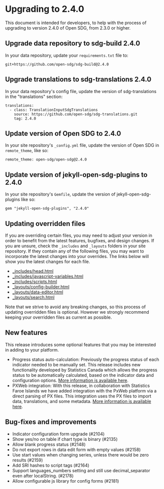 <h1>Upgrading to 2.4.0</h1>

This document is intended for developers, to help with the process of upgrading to version 2.4.0 of Open SDG, from 2.3.0 or higher.

## Upgrade data repository to sdg-build 2.4.0

In your data repository, update your `requirements.txt` file to:

```
git+https://github.com/open-sdg/sdg-build@2.4.0
```

## Upgrade translations to sdg-translations 2.4.0

In your data repository's config file, update the version of sdg-translations in the "translations" section:

```
translations:
  - class: TranslationInputSdgTranslations
    source: https://github.com/open-sdg/sdg-translations.git
    tag: 2.4.0
```

## Update version of Open SDG to 2.4.0

In your site repository's `_config.yml` file, update the version of Open SDG in `remote_theme`, like so:

```
remote_theme: open-sdg/open-sdg@2.4.0
```

## Update version of jekyll-open-sdg-plugins to 2.4.0

In your site repository's `Gemfile`, update the version of jekyll-open-sdg-plugins like so:

```
gem "jekyll-open-sdg-plugins", "2.4.0"
```

## Updating overridden files

If you are overriding certain files, you may need to adjust your version in order to benefit from the latest features, bugfixes, and design changes. If you are unsure, check the `_includes` and `_layouts` folders in your site repository. If they contain any of the following files, you may want to incorporate the latest changes into your overrides. The links below will show you the latest changes for each file.

* [_includes/head.html](https://github.com/open-sdg/open-sdg/compare/2.3.0-dev...2.4.0-dev#diff-e241bda4e3c3c6dc1c0b00185b61f6ce19b5eb16e294dd955ca9fa6d01befb0e)
* [_includes/javascript-variables.html](https://github.com/open-sdg/open-sdg/compare/2.3.0-dev...2.4.0-dev#diff-e96a4a24ce2e1564e7270837c5a918377e2f6b428937ea0b02517fdd9239473e)
* [_includes/scripts.html](https://github.com/open-sdg/open-sdg/compare/2.3.0-dev...2.4.0-dev#diff-d2aabec5480c331c0119175a7e808edf76bfb7e63bf903691b6c5f4f84eb4476)
* [_layouts/config-builder.html](https://github.com/open-sdg/open-sdg/compare/2.3.0-dev...2.4.0-dev#diff-cfd16c1ebd077a07473ba538af4d790d819243bdf0d212cbd078b5fb602ff78b)
* [_layouts/data-editor.html](https://github.com/open-sdg/open-sdg/compare/2.3.0-dev...2.4.0-dev#diff-c65f37aeacf840ed2df9fa6171af20edfe03504795b26cd1c92c170c4d7bf326)
* [_layouts/search.html](https://github.com/open-sdg/open-sdg/compare/2.3.0-dev...2.4.0-dev#diff-f12837113109f2f0551117731fc0167534e09edbd8f768026accc824984c3597)

Note that we strive to avoid any breaking changes, so this process of updating overridden files is optional. However we strongly recommend keeping your overridden files as current as possible.

## New features

This release introduces some optional features that you may be interested in adding to your platform.

* Progress status auto-calculation: Previously the progress status of each indicator needed to be manually set. This release includes new functionality developed by Statistics Canada which allows the progress status to be automatically calculated, based on the indicator data and configuration options. [More information is available here](../progress.md).
* PXWeb integration: With this release, in collaboration with Statistics Faroe Islands we have added integration with the PxWeb platform via a direct parsing of PX files. This integration uses the PX files to import data, translations, and some metadata. [More information is available here](../tutorials/data-source-pxweb.md).

## Bug-fixes and improvements

* Indicator configuration form upgrade (#2104)
* Show yes/no on table if chart type is binary (#2135)
* Allow blank progress status (#2148)
* Do not export rows in data edit form with empty values (#2158)
* Use start values when changing series, unless there would be zero results (#2159)
* Add SRI hashes to script tags (#2164)
* Support languages_numbers setting and still use decimal_separator even after localString. (#2178)
* Allow configurable js library for config forms (#2181)
